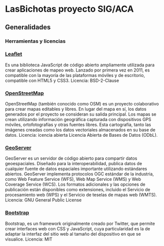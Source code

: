 # LasBichotas proyecto SIG/ACA

## Generalidades 

### Herramientas y licencias 

### [Leaflet](https://leafletjs.com/)
Es una biblioteca JavaScript de código abierto ampliamente utilizada para crear aplicaciones de mapeo web. Lanzado por primera vez en 2011, es compatible con la mayoría de las plataformas móviles y de escritorio, compatible con HTML5 y CSS3.
Licencia: BSD-2-Clause

### [OpenStreetMap](https://www.openstreetmap.org/)
OpenStreetMap (también conocido como OSM) es un proyecto colaborativo para crear mapas editables y libres. En lugar del mapa en sí, los datos generados por el proyecto se consideran su salida principal.
Los mapas se crean utilizando información geográfica capturada con dispositivos GPS móviles, ortofotografías y otras fuentes libres. Esta cartografía, tanto las imágenes creadas como los datos vectoriales almacenados en su base de datos.
Licencia: icencia abierta Licencia Abierta de Bases de Datos (ODbL).

### [GeoServer](https://geoserver.org/)
GeoServer es un servidor de código abierto para compartir datos geoespaciales. Diseñado para la interoperabilidad, publica datos de cualquier fuente de datos espaciales importante utilizando estándares abiertos. GeoServer implementa protocolos OGC estándar de la industria, como Web Feature Service (WFS), Web Map Service (WMS) y Web Coverage Service (WCS). Los formatos adicionales y las opciones de publicación están disponibles como extensiones, incluido el Servicio de procesamiento web (WPS) y el Servicio de teselas de mapas web (WMTS).
Licencia:  GNU General Public License 

### [Bootstrap](https://getbootstrap.com/)
Bootstrap, es un framework originalmente creado por Twitter, que permite crear interfaces web con CSS y JavaScript, cuya particularidad es la de adaptar la interfaz del sitio web al tamaño del dispositivo en que se visualice.
Licencia: MIT
